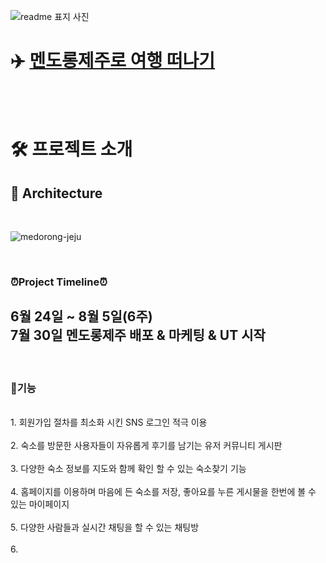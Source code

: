 ![readme 표지 사진](https://user-images.githubusercontent.com/72002228/182091368-32cb642e-301d-4f14-83b6-9525b7c0a3db.jpg)

# ✈️ [멘도롱제주로 여행 떠나기](https://mendorong-jeju.co.kr)
<br><br>

# 🛠️ 프로젝트 소개

##  🧰 Architecture 
<br>

![medorong-jeju](https://user-images.githubusercontent.com/72002228/182095720-34abf61c-e3f4-4cd6-b19a-3db3149583c9.png)

<br>

### ⏰Project Timeline⏰
6월 24일 ~ 8월 5일(6주)<br>
7월 30일 멘도롱제주 배포 & 마케팅 & UT 시작
<br>
-----
<br>

### 🦾기능
<br>
1. 회원가입 절차를 최소화 시킨 SNS 로그인 적극 이용
<br><br>
2. 숙소를 방문한 사용자들이 자유롭게 후기를 남기는 유저 커뮤니티 게시판
<br><br>
3. 다양한 숙소 정보를 지도와 함께 확인 할 수 있는 숙소찾기 기능
<br><br>
4. 홈페이지를 이용하며 마음에 든 숙소를 저장, 좋아요를 누른 게시물을 한번에 볼 수 있는 마이페이지
<br><br>
5. 다양한 사람들과 실시간 채팅을 할 수 있는 채팅방
<br><br>
6. 





